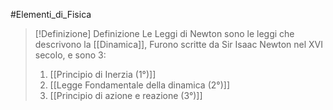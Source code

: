 #Elementi_di_Fisica 
>[!Definizione]  Definizione
>Le Leggi di Newton sono le leggi che descrivono la [[Dinamica]], Furono scritte da Sir Isaac Newton nel XVI secolo, e sono 3:
>1. [[Principio di Inerzia (1°)]]
>2. [[Legge Fondamentale della dinamica (2°)]]
>3. [[Principio di azione e reazione (3°)]]

